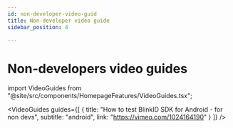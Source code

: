 ```yaml
---
id: non-developer-video-guid
title: Non-developer video guide
sidebar_position: 4

---
```

# Non-developers video guides
import VideoGuides from "@site/src/components/HomepageFeatures/VideoGuides.tsx";

<VideoGuides 
  guides={[
    { 
      title: "How to test BlinkID SDK for Android - for non devs", 
      subtitle: "android", 
      link: "https://vimeo.com/1024164190" 
    }
  ]}
/>
